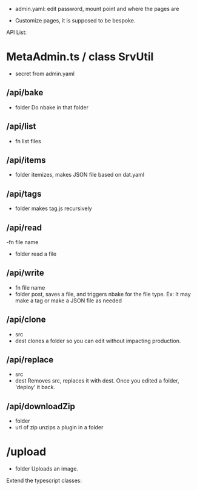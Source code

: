 
- admin.yaml:
edit password, mount point and where the pages are

- Customize pages, it is supposed to be bespoke.


API List:
# MetaAdmin.ts / class SrvUtil
- secret from admin.yaml


## /api/bake
- folder
Do nbake in that folder

## /api/list
- fn
list files

## /api/items
- folder
itemizes, makes JSON file based on dat.yaml


## /api/tags
- folder
makes tag.js recursively

## /api/read
-fn file name
- folder
read a file

## /api/write
- fn file name
- folder
post, saves a file, and triggers nbake for the file type. Ex: It may make a tag or make a JSON file as needed

## /api/clone
- src
- dest
clones a folder so you can edit without impacting production.

## /api/replace
- src
- dest
Removes src, replaces it with dest. Once you edited a folder, 'deploy' it back.

## /api/downloadZip
- folder
- url of zip
unzips a plugin in a folder


# /upload
- folder
Uploads an image.


Extend the typescript classes:



